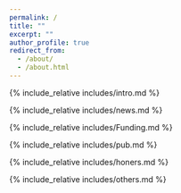 ```yaml
---
permalink: /
title: ""
excerpt: ""
author_profile: true
redirect_from: 
  - /about/
  - /about.html
---
```


<span class='anchor' id='about-me'></span>
{% include_relative includes/intro.md %}

{% include_relative includes/news.md %}

{% include_relative includes/Funding.md %}

{% include_relative includes/pub.md %}

{% include_relative includes/honers.md %}

{% include_relative includes/others.md %}
